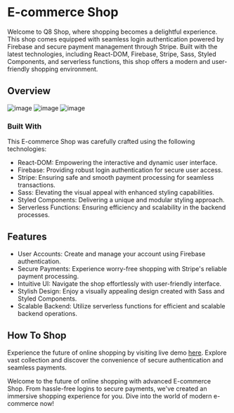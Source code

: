 # E-commerce Shop

Welcome to Q8 Shop, where shopping becomes a delightful experience. This shop comes equipped with seamless login authentication powered by Firebase and secure payment management through Stripe. Built with the latest technologies, including React-DOM, Firebase, Stripe, Sass, Styled Components, and serverless functions, this shop offers a modern and user-friendly shopping environment.

## Overview
![image](https://github.com/Kuba-Nowoszynski/q8-shop/assets/117540841/5077082d-3887-4695-839d-ee1251418ea1)
![image](https://github.com/Kuba-Nowoszynski/q8-shop/assets/117540841/b6c59b92-0e44-4b93-a678-57285af76a60)
![image](https://github.com/Kuba-Nowoszynski/q8-shop/assets/117540841/d7265909-46d5-447a-83d4-820f2e6a5932)



### Built With
This E-commerce Shop was carefully crafted using the following technologies:
- React-DOM: Empowering the interactive and dynamic user interface.
- Firebase: Providing robust login authentication for secure user access.
- Stripe: Ensuring safe and smooth payment processing for seamless transactions.
- Sass: Elevating the visual appeal with enhanced styling capabilities.
- Styled Components: Delivering a unique and modular styling approach.
- Serverless Functions: Ensuring efficiency and scalability in the backend processes.

## Features
- User Accounts: Create and manage your account using Firebase authentication.
- Secure Payments: Experience worry-free shopping with Stripe's reliable payment processing.
- Intuitive UI: Navigate the shop effortlessly with user-friendly interface.
- Stylish Design: Enjoy a visually appealing design created with Sass and Styled Components.
- Scalable Backend: Utilize serverless functions for efficient and scalable backend operations.

## How To Shop
Experience the future of online shopping by visiting live demo [here](https://q8-shop.netlify.app/). Explore vast collection and discover the convenience of secure authentication and seamless payments.

Welcome to the future of online shopping with advanced E-commerce Shop. From hassle-free logins to secure payments, we've created an immersive shopping experience for you. Dive into the world of modern e-commerce now!

